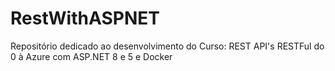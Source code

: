 # RestWithASPNET
Repositório dedicado ao desenvolvimento do Curso: REST API's RESTFul do 0 à Azure com ASP.NET 8 e 5 e Docker
